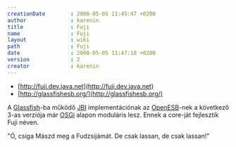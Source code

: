 ```yaml
---
creationDate        : 2008-05-05 11:45:47 +0200 
author              : karenin 
title               : Fuji 
name                : Fuji 
layout              : wiki 
path                : Fuji 
date                : 2008-05-05 11:47:18 +0200 
version             : 2 
creator             : karenin 
---
```

*   [http://fuji.dev.java.net](http://fuji.dev.java.net)
*   [http://glassfishesb.org/](http://glassfishesb.org/)

A [Glassfish](glassfish.html)-ba működő [JBI](JBI.html) implementációnak az [OpenESB](OpenESB.html)-nek a következő 3-as verziója már [OSGi](OSGi.html) alapon moduláris lesz. Ennek a core-ját fejlesztik Fuji néven. 

"Ó, csiga 
Mászd meg a Fudzsijámát.
De csak lassan, de csak lassan!"
